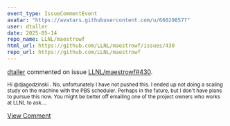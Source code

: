 ```yaml
---
event_type: IssueCommentEvent
avatar: "https://avatars.githubusercontent.com/u/66029857?"
user: dtaller
date: 2025-05-14
repo_name: LLNL/maestrowf
html_url: https://github.com/LLNL/maestrowf/issues/430
repo_url: https://github.com/LLNL/maestrowf
---
```


<a href='https://github.com/dtaller' target='_blank'>dtaller</a> commented on issue <a href='https://github.com/LLNL/maestrowf/issues/430' target='_blank'>LLNL/maestrowf#430</a>.

<small>Hi @djagodzinski . No, unfortunately I have not pushed this. I ended up not doing a scaling study on the machine with the PBS scheduler. Perhaps in the future, but I don't have plans to pursue this now. You might be better off emailing one of the project owners who works at LLNL to ask....</small>

<a href='https://github.com/LLNL/maestrowf/issues/430' target='_blank'>View Comment</a>